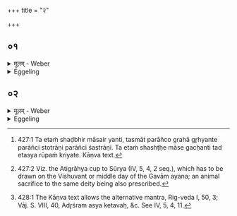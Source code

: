 +++
title = "२"

+++






##  ०१
<details><summary>मूलम् - Weber</summary>

एतं वा᳘ एते᳘ गछन्ति॥  
षड्भिर्मा᳘सैर्य᳘ एष त᳘पति ये᳘ संवत्सरमा᳘सते त᳘दुच्य᳘त एव᳘ सामतो य᳘थैत᳘स्य रूपं᳘ क्रिय᳘त उच्य᳘त ऋक्तो᳘ ऽथैत᳘देव᳘ यजुष्टः᳘ पुरश्चरणतो य᳘देतं᳘ गृह्ण᳘न्त्येते᳘नो एॗवैनं गछन्ति॥
</details>

<details><summary>Eggeling</summary>

1. Verily, they who sit (sacrificing) for a year, by means of six months go to him that burns yonder:

so it is told on the part of the Sāman, in as much as it is made of the form of that (sun) it is told on the part of the R̥k [^egg_989]; and now in like manner on the part of the Yajus, by means of preparatory rite, when they draw that (graha) [^egg_990], they thereby also go to him (the sun).

[^egg_989]: 427:1 Ta etaṁ shaḍbhir māsair yanti, tasmāt parāñco grahā gr̥hyante parāñci stotrāṇi parāñci śastrāṇi. Ta etaṁ shashṭḥe māse gacḥanti tad etasya rūpaṁ kriyate. Kāṇva text.

[^egg_990]: 427:2 Viz. the Atigrāhya cup to Sūrya (IV, 5, 4, 2 seq.), which has  to be drawn on the Vishuvant or middle day of the Gavām ayana; an animal sacrifice to the same deity being also prescribed.
</details>


##  ०२
<details><summary>मूलम् - Weber</summary>

अथा᳘तो गृह्णा᳘त्येव᳟॥  
उदु त्यं᳘ जात᳘वेदसं देवं᳘ वहन्ति केत᳘वः दृशे वि᳘श्वाय सू᳘र्यम् उपयाम᳘गृहीतो ऽसि सू᳘र्याय त्वा भ्राजा᳘यैष᳘ ते यो᳘निः सू᳘र्याय त्वा भ्राजाये᳘ति॥
</details>
<details><summary>Eggeling</summary>

2. He thus takes it therefrom with (Vāj. S. VIII, 41; Rig-veda I, 50, 1) [^egg_991], 'The lights bear on high that divine knower of beings, Sūrya, that all may see him!--Thou art drawn with a support: thee to Sūrya nor splendour!--This is thy womb: thee to Sūrya for splendour!'

[^egg_991]: 428:1 The Kāṇva text allows the alternative mantra, Rig-veda I, 50, 3; Vāj. S. VIII, 40, Adr̥śram asya ketavaḥ, &c. See IV, 5, 4, 11.
</details>

